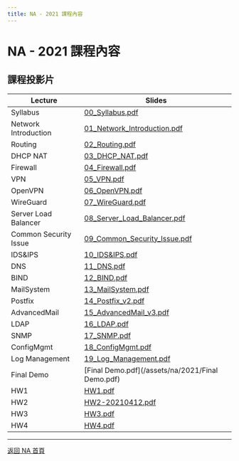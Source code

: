 ```yaml
---
title: NA - 2021 課程內容
---
```


# NA - 2021 課程內容

## 課程投影片

| Lecture | Slides |
| ------- | ------ |
| Syllabus | [00_Syllabus.pdf](/assets/na/2021/00_Syllabus.pdf) |
| Network Introduction | [01_Network_Introduction.pdf](/assets/na/2021/01_Network_Introduction.pdf) |
| Routing | [02_Routing.pdf](/assets/na/2021/02_Routing.pdf) |
| DHCP NAT | [03_DHCP_NAT.pdf](/assets/na/2021/03_DHCP_NAT.pdf) |
| Firewall | [04_Firewall.pdf](/assets/na/2021/04_Firewall.pdf) |
| VPN | [05_VPN.pdf](/assets/na/2021/05_VPN.pdf) |
| OpenVPN | [06_OpenVPN.pdf](/assets/na/2021/06_OpenVPN.pdf) |
| WireGuard | [07_WireGuard.pdf](/assets/na/2021/07_WireGuard.pdf) |
| Server Load Balancer | [08_Server_Load_Balancer.pdf](/assets/na/2021/08_Server_Load_Balancer.pdf) |
| Common Security Issue | [09_Common_Security_Issue.pdf](/assets/na/2021/09_Common_Security_Issue.pdf) |
| IDS&IPS | [10_IDS&IPS.pdf](/assets/na/2021/10_IDS&IPS.pdf) |
| DNS | [11_DNS.pdf](/assets/na/2021/11_DNS.pdf) |
| BIND | [12_BIND.pdf](/assets/na/2021/12_BIND.pdf) |
| MailSystem | [13_MailSystem.pdf](/assets/na/2021/13_MailSystem.pdf) |
| Postfix | [14_Postfix_v2.pdf](/assets/na/2021/14_Postfix_v2.pdf) |
| AdvancedMail | [15_AdvancedMail_v3.pdf](/assets/na/2021/15_AdvancedMail_v3.pdf) |
| LDAP | [16_LDAP.pdf](/assets/na/2021/16_LDAP.pdf) |
| SNMP | [17_SNMP.pdf](/assets/na/2021/17_SNMP.pdf) |
| ConfigMgmt | [18_ConfigMgmt.pdf](/assets/na/2021/18_ConfigMgmt.pdf) |
| Log Management | [19_Log_Management.pdf](/assets/na/2021/19_Log_Management.pdf) |
| Final Demo | [Final Demo.pdf](/assets/na/2021/Final Demo.pdf) |
| HW1 | [HW1.pdf](/assets/na/2021/HW1.pdf) |
| HW2 | [HW2-20210412.pdf](/assets/na/2021/HW2-20210412.pdf) |
| HW3 | [HW3.pdf](/assets/na/2021/HW3.pdf) |
| HW4 | [HW4.pdf](/assets/na/2021/HW4.pdf) |

---

[返回 NA 首頁](/na/)
